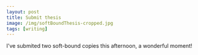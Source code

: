 ```yaml
---
layout: post
title: Submit thesis
image: /img/softBoundThesis-cropped.jpg
tags: [writing]
---
```


I've submited two soft-bound copies this afternoon, a wonderful moment!
